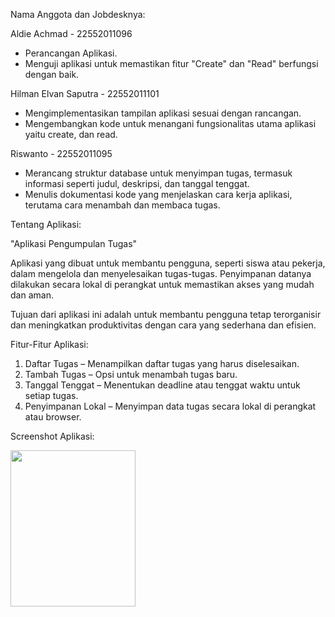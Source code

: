 Nama Anggota dan Jobdesknya:

Aldie Achmad - 22552011096
- Perancangan Aplikasi.
- Menguji aplikasi untuk memastikan fitur "Create" dan "Read" berfungsi dengan baik.
  
Hilman Elvan Saputra - 22552011101
- Mengimplementasikan tampilan aplikasi sesuai dengan rancangan.
- Mengembangkan kode untuk menangani fungsionalitas utama aplikasi yaitu create, dan read.

Riswanto - 22552011095
- Merancang struktur database untuk menyimpan tugas, termasuk informasi seperti judul, deskripsi, dan tanggal tenggat.
- Menulis dokumentasi kode yang menjelaskan cara kerja aplikasi, terutama cara menambah dan membaca tugas.


Tentang Aplikasi:

"Aplikasi Pengumpulan Tugas"

Aplikasi yang dibuat untuk membantu pengguna, seperti siswa atau pekerja, dalam mengelola dan menyelesaikan tugas-tugas. Penyimpanan datanya dilakukan secara lokal di perangkat untuk memastikan akses yang mudah dan aman. 

Tujuan dari aplikasi ini adalah untuk membantu pengguna tetap terorganisir dan meningkatkan produktivitas dengan cara yang sederhana dan efisien.

Fitur-Fitur Aplikasi:

1. Daftar Tugas – Menampilkan daftar tugas yang harus diselesaikan.
2. Tambah Tugas – Opsi untuk menambah tugas baru.
3. Tanggal Tenggat – Menentukan deadline atau tenggat waktu untuk setiap tugas.
4. Penyimpanan Lokal – Menyimpan data tugas secara lokal di perangkat atau browser.

Screenshot Aplikasi:

<img src="https://github.com/user-attachments/assets/b09d6c10-cdcd-4e01-b809-12f4d0062553" width="200" height="250">
